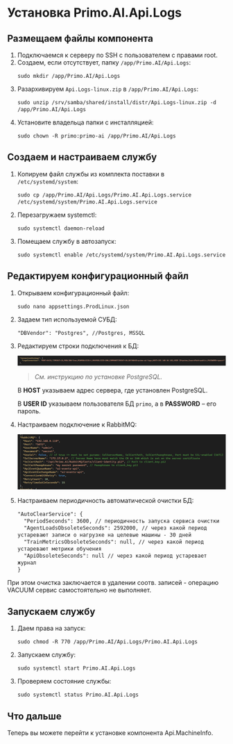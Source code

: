 # Установка Primo.AI.Api.Logs 

## Размещаем файлы компонента
1. Подключаемся к серверу по SSH с пользователем с правами root. 
1. Создаем, если отсутствует, папку `/app/Primo.AI/Api.Logs`:
   ```
   sudo mkdir /app/Primo.AI/Api.Logs
   ```
1. Разархивируем `Api.Logs-linux.zip` в `/app/Primo.AI/Api.Logs`:
   ```
   sudo unzip /srv/samba/shared/install/distr/Api.Logs-linux.zip -d /app/Primo.AI/Api.Logs
   ```
1. Установите владельца папки с инсталляцией:
   ```
   sudo chown -R primo:primo-ai /app/Primo.AI/Api.Logs
   ```

## Создаем и настраиваем службу
	
1. Копируем файл службы из комплекта поставки в `/etc/systemd/system`:
   ```
   sudo cp /app/Primo.AI/Api.Logs/Primo.AI.Api.Logs.service /etc/systemd/system/Primo.AI.Api.Logs.service
   ```
1. Перезагружаем systemctl:
   ```
   sudo systemctl daemon-reload	
   ```
1. Помещаем службу в автозапуск:
   ```
   sudo systemctl enable /etc/systemd/system/Primo.AI.Api.Logs.service 	
   ```

## Редактируем конфигурационный файл

1. Открываем конфигурационный файл:
   ```
   sudo nano appsettings.ProdLinux.json
   ```
1. Задаем тип используемой СУБД:
   ```
   "DBVendor": "Postgres", //Postgres, MSSQL
   ```
 1. Редактируем строки подключения к БД:

    ![](<../../../../../.gitbook/assets1/primo-ai/install/logs/logs-1.png>)

    > *Cм. инструкцию по установке PostgreSQL.*

    В **HOST** указываем адрес сервера, где установлен PostgreSQL.	

    В **USER ID** указываем пользователя БД `primo`, а в **PASSWORD** – его пароль.


1. Настраиваем подключение к RabbitMQ:
 
   ![](<../../../../../.gitbook/assets1/primo-ai/install/logs/logs-2.png>)

1. Настраиваем периодичность автоматической очистки БД:
   ```
   "AutoClearService": {
     "PeriodSeconds": 3600, // периодичность запуска сервиса очистки
     "AgentLoadsObsoleteSeconds": 2592000, // через какой период устаревают записи о нагрузке на целевые машины - 30 дней
     "TrainMetricsObsoleteSeconds": null, // через какой период устаревают метрики обучения
     "ApiObsoleteSeconds": null // через какой период устаревает журнал
   }
   ```
При этом очистка заключается в удалении соотв. записей - операцию VACUUM сервис самостоятельно не выполняет.


## Запускаем службу

1. Даем права на запуск:
   ```
   sudo chmod -R 770 /app/Primo.AI/Api.Logs/Primo.AI.Api.Logs
   ```
1. Запускаем службу:
   ```
   sudo systemctl start Primo.AI.Api.Logs
   ```
1. Проверяем состояние службы:
   ```
   sudo systemctl status Primo.AI.Api.Logs
   ```

## Что дальше

Теперь вы можете перейти к установке компонента Api.MachineInfo.
